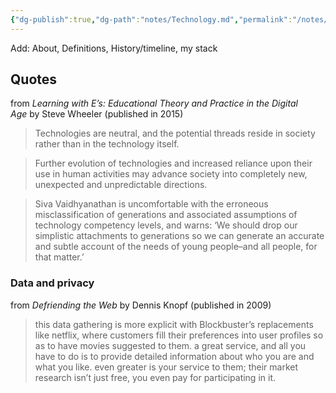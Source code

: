 ```yaml
---
{"dg-publish":true,"dg-path":"notes/Technology.md","permalink":"/notes/technology/","created":"2025-02-01T01:56:44.394-05:00","updated":"2025-02-15T13:25:10.091-05:00"}
---
```



Add: About, Definitions, History/timeline, my stack


## Quotes

from _Learning with E’s: Educational Theory and Practice in the Digital Age_ by Steve Wheeler (published in 2015)

> Technologies are neutral, and the potential threads reside in society rather than in the technology itself.

> Further evolution of technologies and increased reliance upon their use in human activities may advance society into completely new, unexpected and unpredictable directions.

> Siva Vaidhyanathan is uncomfortable with the erroneous misclassification of generations and associated assumptions of technology competency levels, and warns: ‘We should drop our simplistic attachments to generations so we can generate an accurate and subtle account of the needs of young people–and all people, for that matter.’


### Data and privacy
from *Defriending the Web* by Dennis Knopf (published in 2009)

> this data gathering is more explicit with Blockbuster’s replacements like netflix, where customers fill their preferences into user profiles so as to have movies suggested to them. a great service, and all you have to do is to provide detailed information about who you are and what you like. even greater is your service to them; their market research isn’t just free, you even pay for participating in it.